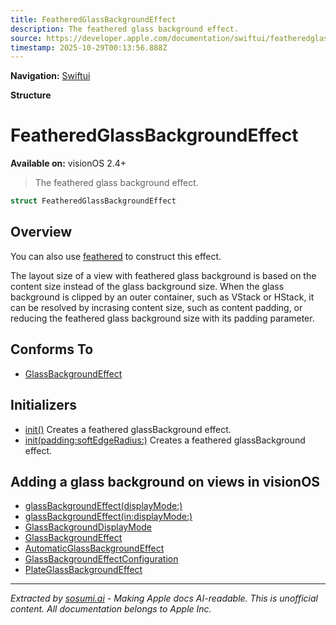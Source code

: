 ```yaml
---
title: FeatheredGlassBackgroundEffect
description: The feathered glass background effect.
source: https://developer.apple.com/documentation/swiftui/featheredglassbackgroundeffect
timestamp: 2025-10-29T00:13:56.888Z
---
```


**Navigation:** [Swiftui](/documentation/swiftui)

**Structure**

# FeatheredGlassBackgroundEffect

**Available on:** visionOS 2.4+

> The feathered glass background effect.

```swift
struct FeatheredGlassBackgroundEffect
```

## Overview

You can also use [feathered](/documentation/swiftui/glassbackgroundeffect/feathered) to construct this effect.

The layout size of a view with feathered glass background is based on the content size instead of the glass background size. When the glass background is clipped by an outer container, such as VStack or HStack, it can be resolved by incrasing content size, such as content padding, or reducing the feathered glass background size with its padding parameter.

## Conforms To

- [GlassBackgroundEffect](/documentation/swiftui/glassbackgroundeffect)

## Initializers

- [init()](/documentation/swiftui/featheredglassbackgroundeffect/init()) Creates a feathered glassBackground effect.
- [init(padding:softEdgeRadius:)](/documentation/swiftui/featheredglassbackgroundeffect/init(padding:softedgeradius:)) Creates a feathered glassBackground effect.

## Adding a glass background on views in visionOS

- [glassBackgroundEffect(displayMode:)](/documentation/swiftui/view/glassbackgroundeffect(displaymode:))
- [glassBackgroundEffect(in:displayMode:)](/documentation/swiftui/view/glassbackgroundeffect(in:displaymode:))
- [GlassBackgroundDisplayMode](/documentation/swiftui/glassbackgrounddisplaymode)
- [GlassBackgroundEffect](/documentation/swiftui/glassbackgroundeffect)
- [AutomaticGlassBackgroundEffect](/documentation/swiftui/automaticglassbackgroundeffect)
- [GlassBackgroundEffectConfiguration](/documentation/swiftui/glassbackgroundeffectconfiguration)
- [PlateGlassBackgroundEffect](/documentation/swiftui/plateglassbackgroundeffect)

---

*Extracted by [sosumi.ai](https://sosumi.ai) - Making Apple docs AI-readable.*
*This is unofficial content. All documentation belongs to Apple Inc.*
